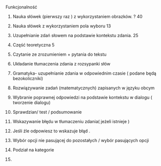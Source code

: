 Funkcjonalność

1.  Nauka słówek (pierwszy raz ) z wykorzystaniem obrazków. ? 40

2.  Nauka słówek z wykorzystaniem pola wyboru 13

3.  Uzupełnianie zdań słowem na podstawie kontekstu zdania. 25

4.  Część teoretyczna 5

5.  Czytanie ze zrozumieniem + pytania do tekstu

6.  Układanie tłumaczenia zdania z rozsypanki słów

7.  Gramatyka- uzupełnianie zdania w odpowiednim czasie ( podane będą
    bezokoliczniki)

8.  Rozwiązywanie zadań (matematycznych) zapisanych w języku obcym

9.  Wybranie poprawnej odpowiedzi na podstawie kontekstu w dialogu (
    tworzenie dialogu)

10. Sprawdzian/ test / podsumowanie

11. Wskazywanie błędu w tłumaczeniu zdania( jeżeli istnieje )

12. Jeśli źle odpowiesz to wskazuje błąd .

13. Wybór opcji nie pasującej do pozostałych / wybór pasujących opcji

14. Podział na kategorie

15. 
